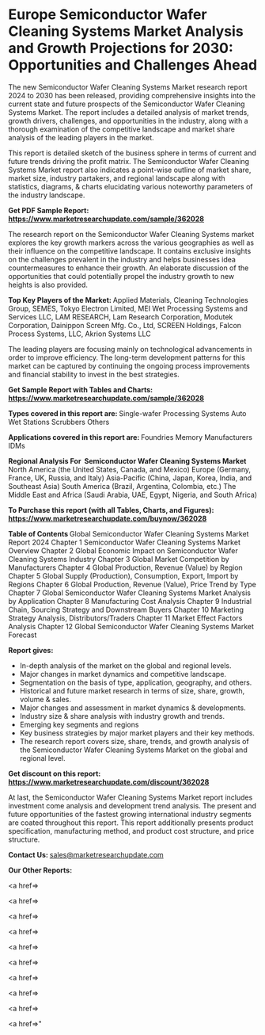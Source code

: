 # Europe Semiconductor Wafer Cleaning Systems Market Analysis and Growth Projections for 2030: Opportunities and Challenges Ahead

The new Semiconductor Wafer Cleaning Systems Market research report 2024 to 2030 has been released, providing comprehensive insights into the current state and future prospects of the Semiconductor Wafer Cleaning Systems Market. The report includes a detailed analysis of market trends, growth drivers, challenges, and opportunities in the industry, along with a thorough examination of the competitive landscape and market share analysis of the leading players in the market.

This report is detailed sketch of the business sphere in terms of current and future trends driving the profit matrix. The Semiconductor Wafer Cleaning Systems Market report also indicates a point-wise outline of market share, market size, industry partakers, and regional landscape along with statistics, diagrams, &amp; charts elucidating various noteworthy parameters of the industry landscape.

<strong><b>Get PDF Sample Report: <a href=https://www.marketresearchupdate.com/sample/362028>https://www.marketresearchupdate.com/sample/362028</a></b></strong>

The research report on the Semiconductor Wafer Cleaning Systems market explores the key growth markers across the various geographies as well as their influence on the competitive landscape. It contains exclusive insights on the challenges prevalent in the industry and helps businesses idea countermeasures to enhance their growth. An elaborate discussion of the opportunities that could potentially propel the industry growth to new heights is also provided.

<strong><b>Top Key Players of the Market:
</b></strong>Applied Materials, Cleaning Technologies Group, SEMES, Tokyo Electron Limited, MEI Wet Processing Systems and Services LLC, LAM RESEARCH, Lam Research Corporation, Modutek Corporation, Dainippon Screen Mfg. Co., Ltd, SCREEN Holdings, Falcon Process Systems, LLC, Akrion Systems LLC<strong><b>
</b></strong>

The leading players are focusing mainly on technological advancements in order to improve efficiency. The long-term development patterns for this market can be captured by continuing the ongoing process improvements and financial stability to invest in the best strategies.

<strong><b>Get Sample Report with Tables and Charts: <a href=https://www.marketresearchupdate.com/sample/362028>https://www.marketresearchupdate.com/sample/362028</a></b></strong>

<strong><b>Types covered in this report are:
</b></strong>Single-wafer Processing Systems
Auto Wet Stations
Scrubbers
Others<strong><b>
</b></strong>

<strong><b>Applications covered in this report are:
</b></strong>Foundries
Memory Manufacturers
IDMs<strong><b>
</b></strong>

<strong><b>Regional Analysis For  Semiconductor Wafer Cleaning Systems Market</b></strong><strong><b>
</b></strong>North America (the United States, Canada, and Mexico)
Europe (Germany, France, UK, Russia, and Italy)
Asia-Pacific (China, Japan, Korea, India, and Southeast Asia)
South America (Brazil, Argentina, Colombia, etc.)
The Middle East and Africa (Saudi Arabia, UAE, Egypt, Nigeria, and South Africa)

<strong><b>To Purchase this report (with all Tables, Charts, and Figures): <a href=https://www.marketresearchupdate.com/buynow/362028>https://www.marketresearchupdate.com/buynow/362028</a></b></strong>

<strong><b>Table of Contents</b></strong><strong><b>
</b></strong>Global Semiconductor Wafer Cleaning Systems Market Report 2024
Chapter 1 Semiconductor Wafer Cleaning Systems Market Overview
Chapter 2 Global Economic Impact on Semiconductor Wafer Cleaning Systems Industry
Chapter 3 Global Market Competition by Manufacturers
Chapter 4 Global Production, Revenue (Value) by Region
Chapter 5 Global Supply (Production), Consumption, Export, Import by Regions
Chapter 6 Global Production, Revenue (Value), Price Trend by Type
Chapter 7 Global Semiconductor Wafer Cleaning Systems Market Analysis by Application
Chapter 8 Manufacturing Cost Analysis
Chapter 9 Industrial Chain, Sourcing Strategy and Downstream Buyers
Chapter 10 Marketing Strategy Analysis, Distributors/Traders
Chapter 11 Market Effect Factors Analysis
Chapter 12 Global Semiconductor Wafer Cleaning Systems Market Forecast

<strong><b>Report gives:</b></strong>

- In-depth analysis of the market on the global and regional levels.
- Major changes in market dynamics and competitive landscape.
- Segmentation on the basis of type, application, geography, and others.
- Historical and future market research in terms of size, share, growth, volume &amp; sales.
- Major changes and assessment in market dynamics &amp; developments.
- Industry size &amp; share analysis with industry growth and trends.
- Emerging key segments and regions
- Key business strategies by major market players and their key methods.
- The research report covers size, share, trends, and growth analysis of the Semiconductor Wafer Cleaning Systems Market on the global and regional level.

<strong><b>Get discount on this report: <a href=https://www.marketresearchupdate.com/discount/362028>https://www.marketresearchupdate.com/discount/362028</a></b></strong>

At last, the Semiconductor Wafer Cleaning Systems Market report includes investment come analysis and development trend analysis. The present and future opportunities of the fastest growing international industry segments are coated throughout this report. This report additionally presents product specification, manufacturing method, and product cost structure, and price structure.

<strong><b>Contact Us:
</b></strong>sales@marketresearchupdate.com

<strong>Our Other Reports:</strong>

<a href=></a>

<a href=></a>

<a href=></a>

<a href=></a>

<a href=></a>

<a href=></a>

<a href=></a>

<a href=></a>

<a href=></a>

<a href=></a>"
